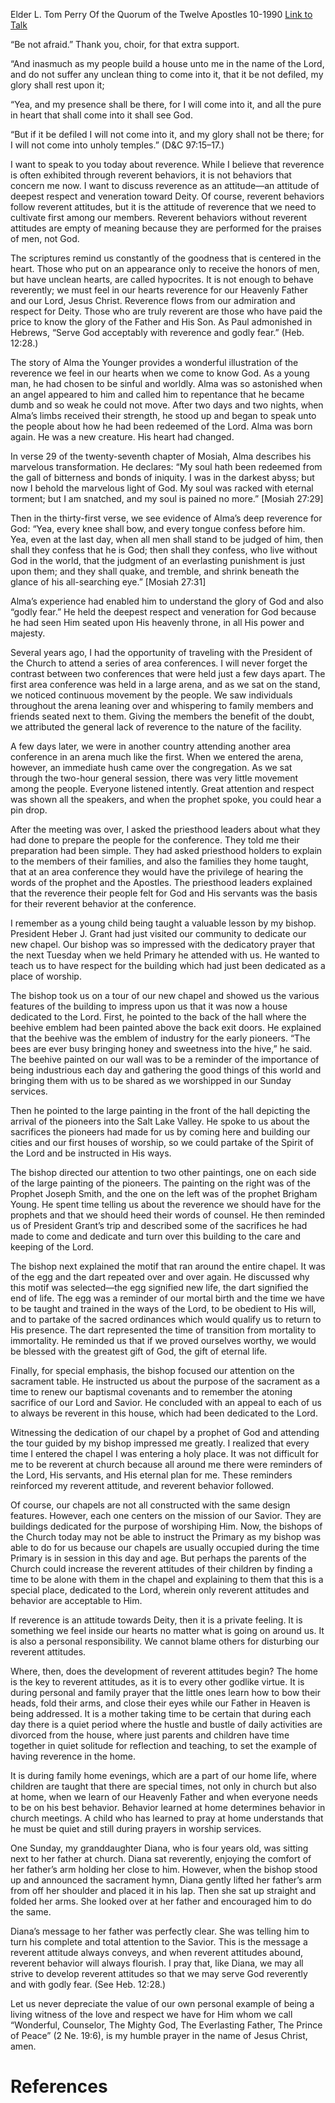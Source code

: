 Elder L. Tom Perry
Of the Quorum of the Twelve Apostles
10-1990
[Link to Talk](https://www.churchofjesuschrist.org/study/general-conference/1990/10/serve-god-acceptably-with-reverence-and-godly-fear?lang=eng)

“Be not afraid.” Thank you, choir, for that extra support.

“And inasmuch as my people build a house unto me in the name of the Lord, and do not suffer any unclean thing to come into it, that it be not defiled, my glory shall rest upon it;

“Yea, and my presence shall be there, for I will come into it, and all the pure in heart that shall come into it shall see God.

“But if it be defiled I will not come into it, and my glory shall not be there; for I will not come into unholy temples.” (D&C 97:15–17.)

I want to speak to you today about reverence. While I believe that reverence is often exhibited through reverent behaviors, it is not behaviors that concern me now. I want to discuss reverence as an attitude—an attitude of deepest respect and veneration toward Deity. Of course, reverent behaviors follow reverent attitudes, but it is the attitude of reverence that we need to cultivate first among our members. Reverent behaviors without reverent attitudes are empty of meaning because they are performed for the praises of men, not God.

The scriptures remind us constantly of the goodness that is centered in the heart. Those who put on an appearance only to receive the honors of men, but have unclean hearts, are called hypocrites. It is not enough to behave reverently; we must feel in our hearts reverence for our Heavenly Father and our Lord, Jesus Christ. Reverence flows from our admiration and respect for Deity. Those who are truly reverent are those who have paid the price to know the glory of the Father and His Son. As Paul admonished in Hebrews, “Serve God acceptably with reverence and godly fear.” (Heb. 12:28.)



The story of Alma the Younger provides a wonderful illustration of the reverence we feel in our hearts when we come to know God. As a young man, he had chosen to be sinful and worldly. Alma was so astonished when an angel appeared to him and called him to repentance that he became dumb and so weak he could not move. After two days and two nights, when Alma’s limbs received their strength, he stood up and began to speak unto the people about how he had been redeemed of the Lord. Alma was born again. He was a new creature. His heart had changed.

In verse 29 of the twenty-seventh chapter of Mosiah, Alma describes his marvelous transformation. He declares: “My soul hath been redeemed from the gall of bitterness and bonds of iniquity. I was in the darkest abyss; but now I behold the marvelous light of God. My soul was racked with eternal torment; but I am snatched, and my soul is pained no more.” [Mosiah 27:29]

Then in the thirty-first verse, we see evidence of Alma’s deep reverence for God: “Yea, every knee shall bow, and every tongue confess before him. Yea, even at the last day, when all men shall stand to be judged of him, then shall they confess that he is God; then shall they confess, who live without God in the world, that the judgment of an everlasting punishment is just upon them; and they shall quake, and tremble, and shrink beneath the glance of his all-searching eye.” [Mosiah 27:31]

Alma’s experience had enabled him to understand the glory of God and also “godly fear.” He held the deepest respect and veneration for God because he had seen Him seated upon His heavenly throne, in all His power and majesty.

Several years ago, I had the opportunity of traveling with the President of the Church to attend a series of area conferences. I will never forget the contrast between two conferences that were held just a few days apart. The first area conference was held in a large arena, and as we sat on the stand, we noticed continuous movement by the people. We saw individuals throughout the arena leaning over and whispering to family members and friends seated next to them. Giving the members the benefit of the doubt, we attributed the general lack of reverence to the nature of the facility.

A few days later, we were in another country attending another area conference in an arena much like the first. When we entered the arena, however, an immediate hush came over the congregation. As we sat through the two-hour general session, there was very little movement among the people. Everyone listened intently. Great attention and respect was shown all the speakers, and when the prophet spoke, you could hear a pin drop.

After the meeting was over, I asked the priesthood leaders about what they had done to prepare the people for the conference. They told me their preparation had been simple. They had asked priesthood holders to explain to the members of their families, and also the families they home taught, that at an area conference they would have the privilege of hearing the words of the prophet and the Apostles. The priesthood leaders explained that the reverence their people felt for God and His servants was the basis for their reverent behavior at the conference.

I remember as a young child being taught a valuable lesson by my bishop. President Heber J. Grant had just visited our community to dedicate our new chapel. Our bishop was so impressed with the dedicatory prayer that the next Tuesday when we held Primary he attended with us. He wanted to teach us to have respect for the building which had just been dedicated as a place of worship.

The bishop took us on a tour of our new chapel and showed us the various features of the building to impress upon us that it was now a house dedicated to the Lord. First, he pointed to the back of the hall where the beehive emblem had been painted above the back exit doors. He explained that the beehive was the emblem of industry for the early pioneers. “The bees are ever busy bringing honey and sweetness into the hive,” he said. The beehive painted on our wall was to be a reminder of the importance of being industrious each day and gathering the good things of this world and bringing them with us to be shared as we worshipped in our Sunday services.

Then he pointed to the large painting in the front of the hall depicting the arrival of the pioneers into the Salt Lake Valley. He spoke to us about the sacrifices the pioneers had made for us by coming here and building our cities and our first houses of worship, so we could partake of the Spirit of the Lord and be instructed in His ways.

The bishop directed our attention to two other paintings, one on each side of the large painting of the pioneers. The painting on the right was of the Prophet Joseph Smith, and the one on the left was of the prophet Brigham Young. He spent time telling us about the reverence we should have for the prophets and that we should heed their words of counsel. He then reminded us of President Grant’s trip and described some of the sacrifices he had made to come and dedicate and turn over this building to the care and keeping of the Lord.

The bishop next explained the motif that ran around the entire chapel. It was of the egg and the dart repeated over and over again. He discussed why this motif was selected—the egg signified new life, the dart signified the end of life. The egg was a reminder of our mortal birth and the time we have to be taught and trained in the ways of the Lord, to be obedient to His will, and to partake of the sacred ordinances which would qualify us to return to His presence. The dart represented the time of transition from mortality to immortality. He reminded us that if we proved ourselves worthy, we would be blessed with the greatest gift of God, the gift of eternal life.

Finally, for special emphasis, the bishop focused our attention on the sacrament table. He instructed us about the purpose of the sacrament as a time to renew our baptismal covenants and to remember the atoning sacrifice of our Lord and Savior. He concluded with an appeal to each of us to always be reverent in this house, which had been dedicated to the Lord.

Witnessing the dedication of our chapel by a prophet of God and attending the tour guided by my bishop impressed me greatly. I realized that every time I entered the chapel I was entering a holy place. It was not difficult for me to be reverent at church because all around me there were reminders of the Lord, His servants, and His eternal plan for me. These reminders reinforced my reverent attitude, and reverent behavior followed.

Of course, our chapels are not all constructed with the same design features. However, each one centers on the mission of our Savior. They are buildings dedicated for the purpose of worshiping Him. Now, the bishops of the Church today may not be able to instruct the Primary as my bishop was able to do for us because our chapels are usually occupied during the time Primary is in session in this day and age. But perhaps the parents of the Church could increase the reverent attitudes of their children by finding a time to be alone with them in the chapel and explaining to them that this is a special place, dedicated to the Lord, wherein only reverent attitudes and behavior are acceptable to Him.

If reverence is an attitude towards Deity, then it is a private feeling. It is something we feel inside our hearts no matter what is going on around us. It is also a personal responsibility. We cannot blame others for disturbing our reverent attitudes.

Where, then, does the development of reverent attitudes begin? The home is the key to reverent attitudes, as it is to every other godlike virtue. It is during personal and family prayer that the little ones learn how to bow their heads, fold their arms, and close their eyes while our Father in Heaven is being addressed. It is a mother taking time to be certain that during each day there is a quiet period where the hustle and bustle of daily activities are divorced from the house, where just parents and children have time together in quiet solitude for reflection and teaching, to set the example of having reverence in the home.

It is during family home evenings, which are a part of our home life, where children are taught that there are special times, not only in church but also at home, when we learn of our Heavenly Father and when everyone needs to be on his best behavior. Behavior learned at home determines behavior in church meetings. A child who has learned to pray at home understands that he must be quiet and still during prayers in worship services.

One Sunday, my granddaughter Diana, who is four years old, was sitting next to her father at church. Diana sat reverently, enjoying the comfort of her father’s arm holding her close to him. However, when the bishop stood up and announced the sacrament hymn, Diana gently lifted her father’s arm from off her shoulder and placed it in his lap. Then she sat up straight and folded her arms. She looked over at her father and encouraged him to do the same.

Diana’s message to her father was perfectly clear. She was telling him to turn his complete and total attention to the Savior. This is the message a reverent attitude always conveys, and when reverent attitudes abound, reverent behavior will always flourish. I pray that, like Diana, we may all strive to develop reverent attitudes so that we may serve God reverently and with godly fear. (See Heb. 12:28.)

Let us never depreciate the value of our own personal example of being a living witness of the love and respect we have for Him whom we call “Wonderful, Counselor, The Mighty God, The Everlasting Father, The Prince of Peace” (2 Ne. 19:6), is my humble prayer in the name of Jesus Christ, amen.

# References
